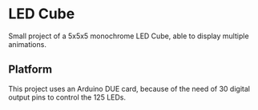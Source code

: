 # LED Cube
Small project of a 5x5x5 monochrome LED Cube, able to display multiple animations.

## Platform
This project uses an Arduino DUE card, because of the need of 30 digital output pins to control the 125 LEDs.